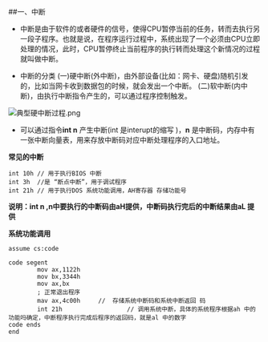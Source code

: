 ##一、中断

- 中断是由于软件的或者硬件的信号，使得CPU暂停当前的任务，转而去执行另一段子程序。也就是说，在程序运行过程中，系统出现了一个必须由CPU立即处理的情况，此时，CPU暂停终止当前程序的执行转而处理这个新情况的过程就叫做中断。

- 中断的分类
(一)硬中断(外中断)，由外部设备(比如：网卡、硬盘)随机引发的，比如当网卡收到数据包的时候，就会发出一个中断。
(二)软中断(内中断)，由执行中断指令产生的，可以通过程序控制触发。


![典型硬中断过程.png](http://upload-images.jianshu.io/upload_images/2018969-4d606ccf09dc99c6.png?imageMogr2/auto-orient/strip%7CimageView2/2/w/1240)


- 可以通过指令**int n** 产生中断(int 是interupt的缩写 )，**n** 是中断码，内存中有一张中断向量表，用来存放中断码对应中断处理程序的入口地址。

**常见的中断**
```objc
int 10h // 用于执行BIOS 中断
int 3h  //是 “断点中断”，用于调试程序
int 21h // 用于执行DOS 系统功能调用，AH寄存器 存储功能号
```

**说明：int n ,n中要执行的中断码由aH提供，中断码执行完后的中断结果由aL 提供**


**系统功能调用**

```objc
assume cs:code

code segent
        mov ax,1122h
        mov bx,3344h
        mov ax,bx
        ; 正常退出程序
        mav ax,4c00h     //  存储系统中断码和系统中断返回 码
        int 21h                  // 调用系统中断，具体的系统程序根据ah 中的功能吗确定，中断程序执行完成后程序的返回码，就是al 中的数字
code ends
end

```


